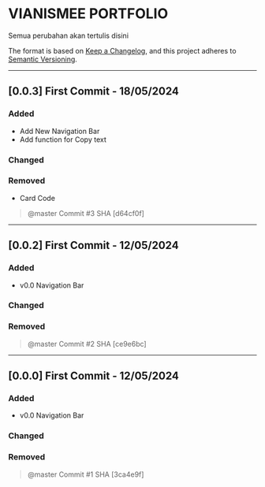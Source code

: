 # VIANISMEE PORTFOLIO

Semua perubahan akan tertulis disini

The format is based on [Keep a Changelog](https://keepachangelog.com/en/1.1.0/),
and this project adheres to [Semantic Versioning](https://semver.org/spec/v2.0.0.html).

---

## [0.0.3] First Commit - 18/05/2024

### Added
- Add New Navigation Bar
- Add function for Copy text

### Changed


### Removed
- Card Code

> @master Commit #3 SHA [d64cf0f]

---
## [0.0.2] First Commit - 12/05/2024

### Added
- v0.0 Navigation Bar

### Changed


### Removed

> @master Commit #2 SHA [ce9e6bc]

---

## [0.0.0] First Commit - 12/05/2024

### Added
- v0.0 Navigation Bar

### Changed


### Removed

> @master Commit #1 SHA [3ca4e9f]
